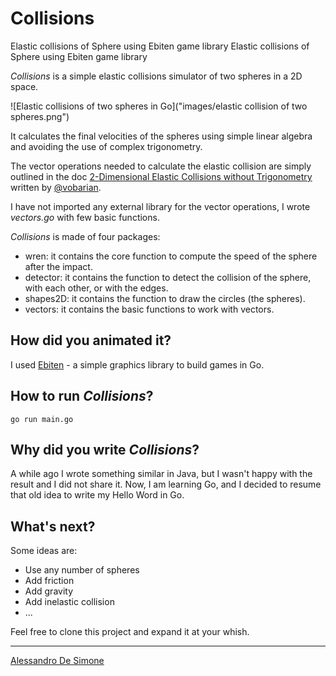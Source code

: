 # Collisions
Elastic collisions of Sphere using Ebiten game library	Elastic collisions of Sphere using Ebiten game library

*Collisions* is a simple elastic collisions simulator of two spheres in a 2D space.

![Elastic collisions of two spheres in Go]("images/elastic collision of two spheres.png")

It calculates the final velocities of the spheres using simple linear algebra and avoiding the use of complex trigonometry.

The vector operations needed to calculate the elastic collision are simply outlined in the doc [2-Dimensional Elastic Collisions without Trigonometry](https://www.vobarian.com/collisions/2dcollisions2.pdf) written by [@vobarian](https://github.com/vobarian).

I have not imported any external library for the vector operations, I wrote *vectors.go* with few basic functions.

*Collisions* is made of four packages:

- wren: it contains the core function to compute the speed of the sphere after the impact.
- detector: it contains the function to detect the collision of the sphere, with each other, or with the edges.
- shapes2D: it contains the function to draw the circles (the spheres).
- vectors: it contains the basic functions to work with vectors.

## How did you animated it?
I used [Ebiten](https://github.com/hajimehoshi/ebiten) - a simple graphics library to build games in Go.


## How to run *Collisions*?

```
go run main.go
```

## Why did you write *Collisions*?

A while ago I wrote something similar in Java, but I wasn't happy with the result and I did not share it.
Now, I am learning Go, and I decided to resume that old idea to write my Hello Word in Go.

## What's next?
Some ideas are:

- Use any number of spheres
- Add friction
- Add gravity
- Add inelastic collision
- ...

Feel free to clone this project and expand it at your whish.

---
[Alessandro De Simone](https://alessandro.desi)
